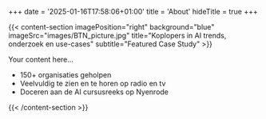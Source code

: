 +++
date = '2025-01-16T17:58:06+01:00'
title = 'About'
hideTitle = true
+++

{{< content-section imagePosition="right" background="blue" imageSrc="images/BTN_picture.jpg" title="Koplopers in AI trends, onderzoek en use-cases" subtitle="Featured Case Study" >}}

Your content here...

* 150+ organisaties geholpen
* Veelvuldig te zien en te horen op radio en tv
* Doceren aan de AI cursusreeks op Nyenrode

{{< /content-section >}}

